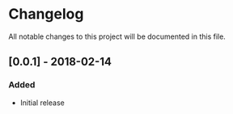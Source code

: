 # Changelog

All notable changes to this project will be documented in this file.

## [0.0.1] - 2018-02-14
### Added
- Initial release
